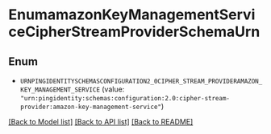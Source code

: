 # EnumamazonKeyManagementServiceCipherStreamProviderSchemaUrn

## Enum


* `URNPINGIDENTITYSCHEMASCONFIGURATION2_0CIPHER_STREAM_PROVIDERAMAZON_KEY_MANAGEMENT_SERVICE` (value: `"urn:pingidentity:schemas:configuration:2.0:cipher-stream-provider:amazon-key-management-service"`)


[[Back to Model list]](../README.md#documentation-for-models) [[Back to API list]](../README.md#documentation-for-api-endpoints) [[Back to README]](../README.md)


